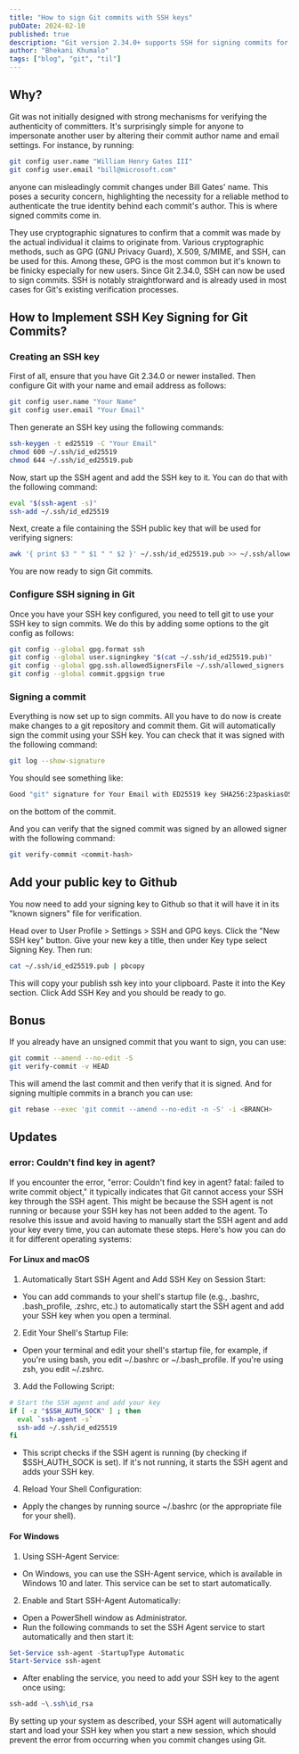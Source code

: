 ```yaml
---
title: "How to sign Git commits with SSH keys"
pubDate: 2024-02-10
published: true
description: "Git version 2.34.0+ supports SSH for signing commits for a simpler, smoother process. In this article, I've put together a quick and easy guide on how to use SSH to sign your Git commits—easy setup, secure commits, no fuss."
author: "Bhekani Khumalo"
tags: ["blog", "git", "til"]
---
```


## Why?

Git was not initially designed with strong mechanisms for verifying the authenticity of committers. It's surprisingly simple for anyone to impersonate another user by altering their commit author name and email settings. For instance, by running:

```bash
git config user.name "William Henry Gates III"
git config user.email "bill@microsoft.com"
```

anyone can misleadingly commit changes under Bill Gates' name. This poses a security concern, highlighting the necessity for a reliable method to authenticate the true identity behind each commit's author. This is where signed commits come in.

They use cryptographic signatures to confirm that a commit was made by the actual individual it claims to originate from. Various cryptographic methods, such as GPG (GNU Privacy Guard), X.509, S/MIME, and SSH, can be used for this. Among these, GPG is the most common but it's known to be finicky especially for new users. Since Git 2.34.0, SSH can now be used to sign commits. SSH is notably straightforward and is already used in most cases for Git's existing verification processes.

## How to Implement SSH Key Signing for Git Commits?

### Creating an SSH key

First of all, ensure that you have Git 2.34.0 or newer installed. Then configure Git with your name and email address as follows:

```bash
git config user.name "Your Name"
git config user.email "Your Email"
```

Then generate an SSH key using the following commands:

```bash
ssh-keygen -t ed25519 -C "Your Email"
chmod 600 ~/.ssh/id_ed25519
chmod 644 ~/.ssh/id_ed25519.pub
```

Now, start up the SSH agent and add the SSH key to it. You can do that with the following command:

```bash
eval "$(ssh-agent -s)"
ssh-add ~/.ssh/id_ed25519
```

Next, create a file containing the SSH public key that will be used for verifying signers:

```bash
awk '{ print $3 " " $1 " " $2 }' ~/.ssh/id_ed25519.pub >> ~/.ssh/allowed_signers
```

You are now ready to sign Git commits.

### Configure SSH signing in Git

Once you have your SSH key configured, you need to tell git to use your SSH key to sign commits. We do this by adding some options to the git config as follows:

```bash
git config --global gpg.format ssh
git config --global user.signingkey "$(cat ~/.ssh/id_ed25519.pub)"
git config --global gpg.ssh.allowedSignersFile ~/.ssh/allowed_signers
git config --global commit.gpgsign true
```

### Signing a commit

Everything is now set up to sign commits. All you have to do now is create make changes to a git repository and commit them. Git will automatically sign the commit using your SSH key. You can check that it was signed with the following command:

```bash
git log --show-signature
```

You should see something like:

```bash
Good "git" signature for Your Email with ED25519 key SHA256:23paskiasOSftzEoOa6ap6SStsJXgdgdgQmh7aj+Os
```

on the bottom of the commit.

And you can verify that the signed commit was signed by an allowed signer with the following command:

```bash
git verify-commit <commit-hash>
```

## Add your public key to Github

You now need to add your signing key to Github so that it will have it in its "known signers" file for verification. 

Head over to User Profile > Settings > SSH and GPG keys. Click the "New SSH key" button. Give your new key a title, then under Key type select Signing Key. Then run: 

```bash
cat ~/.ssh/id_ed25519.pub | pbcopy
```

This will copy your publish ssh key into your clipboard. Paste it into the Key section. Click Add SSH Key and you should be ready to go. 

## Bonus

If you already have an unsigned commit that you want to sign, you can use:

```bash
git commit --amend --no-edit -S
git verify-commit -v HEAD
```

This will amend the last commit and then verify that it is signed. And for signing multiple commits in a branch you can use:

```bash
git rebase --exec 'git commit --amend --no-edit -n -S' -i <BRANCH>
```

## Updates

### error: Couldn't find key in agent?

If you encounter the error, "error: Couldn't find key in agent? fatal: failed to write commit object," it typically indicates that Git cannot access your SSH key through the SSH agent. This might be because the SSH agent is not running or because your SSH key has not been added to the agent. To resolve this issue and avoid having to manually start the SSH agent and add your key every time, you can automate these steps. Here's how you can do it for different operating systems:

#### For Linux and macOS

1. Automatically Start SSH Agent and Add SSH Key on Session Start:
  - You can add commands to your shell's startup file (e.g., .bashrc, .bash_profile, .zshrc, etc.) to automatically start the SSH agent and add your SSH key when you open a terminal.
2. Edit Your Shell's Startup File:
  - Open your terminal and edit your shell's startup file, for example, if you're using bash, you edit ~/.bashrc or ~/.bash_profile. If you're using zsh, you edit ~/.zshrc.
3. Add the Following Script:
```bash
# Start the SSH agent and add your key
if [ -z "$SSH_AUTH_SOCK" ] ; then
  eval `ssh-agent -s`
  ssh-add ~/.ssh/id_ed25519
fi
```
  - This script checks if the SSH agent is running (by checking if $SSH_AUTH_SOCK is set). If it's not running, it starts the SSH agent and adds your SSH key.
4. Reload Your Shell Configuration:
  - Apply the changes by running source ~/.bashrc (or the appropriate file for your shell).

#### For Windows

1. Using SSH-Agent Service:
  - On Windows, you can use the SSH-Agent service, which is available in Windows 10 and later. This service can be set to start automatically.
2. Enable and Start SSH-Agent Automatically:
  - Open a PowerShell window as Administrator.
  - Run the following commands to set the SSH Agent service to start automatically and then start it:

```powershell
Set-Service ssh-agent -StartupType Automatic
Start-Service ssh-agent
```

  - After enabling the service, you need to add your SSH key to the agent once using:
```powershell
ssh-add ~\.ssh\id_rsa
```

By setting up your system as described, your SSH agent will automatically start and load your SSH key when you start a new session, which should prevent the error from occurring when you commit changes using Git.
